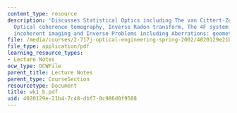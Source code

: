 ```yaml
---
content_type: resource
description: 'Discusses Statistical Optics including The van Cittert-Zernike theorem,
  Optical coherence tomography, Inverse Radon transform, The 4F system, Coherent vs
  incoherent imaging and Inverse Problems including Aberrations: geometrical and waves.'
file: /media/courses/2-717j-optical-engineering-spring-2002/4020129e21b47c48dbf70c986d0f9508_wk1_b.pdf
file_type: application/pdf
learning_resource_types:
- Lecture Notes
ocw_type: OCWFile
parent_title: Lecture Notes
parent_type: CourseSection
resourcetype: Document
title: wk1_b.pdf
uid: 4020129e-21b4-7c48-dbf7-0c986d0f9508
---
```

